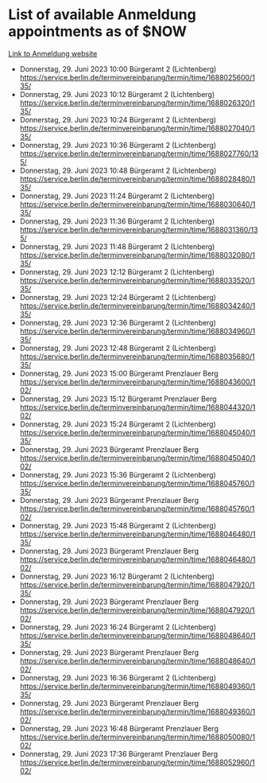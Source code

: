# List of available Anmeldung appointments as of $NOW
[Link to Anmeldung website](https://service.berlin.de/terminvereinbarung/termin/tag.php?termin=1&anliegen[]=120686&dienstleisterlist=122210,122217,327316,122219,327312,122227,327314,122231,327346,122243,327348,122254,122252,329742,122260,329745,122262,329748,122271,327278,122273,327274,122277,327276,330436,122280,327294,122282,327290,122284,327292,122291,327270,122285,327266,122286,327264,122296,327268,150230,329760,122297,327286,122294,327284,122312,329763,122314,329775,122304,327330,122311,327334,122309,327332,317869,122281,327352,122279,329772,122283,122276,327324,122274,327326,122267,329766,122246,327318,122251,327320,122257,327322,122208,327298,122226,327300&herkunft=http%3A%2F%2Fservice.berlin.de%2Fdienstleistung%2F120686%2F)
- Donnerstag, 29. Juni 2023 10:00 Bürgeramt 2 (Lichtenberg) https://service.berlin.de/terminvereinbarung/termin/time/1688025600/135/
- Donnerstag, 29. Juni 2023 10:12 Bürgeramt 2 (Lichtenberg) https://service.berlin.de/terminvereinbarung/termin/time/1688026320/135/
- Donnerstag, 29. Juni 2023 10:24 Bürgeramt 2 (Lichtenberg) https://service.berlin.de/terminvereinbarung/termin/time/1688027040/135/
- Donnerstag, 29. Juni 2023 10:36 Bürgeramt 2 (Lichtenberg) https://service.berlin.de/terminvereinbarung/termin/time/1688027760/135/
- Donnerstag, 29. Juni 2023 10:48 Bürgeramt 2 (Lichtenberg) https://service.berlin.de/terminvereinbarung/termin/time/1688028480/135/
- Donnerstag, 29. Juni 2023 11:24 Bürgeramt 2 (Lichtenberg) https://service.berlin.de/terminvereinbarung/termin/time/1688030640/135/
- Donnerstag, 29. Juni 2023 11:36 Bürgeramt 2 (Lichtenberg) https://service.berlin.de/terminvereinbarung/termin/time/1688031360/135/
- Donnerstag, 29. Juni 2023 11:48 Bürgeramt 2 (Lichtenberg) https://service.berlin.de/terminvereinbarung/termin/time/1688032080/135/
- Donnerstag, 29. Juni 2023 12:12 Bürgeramt 2 (Lichtenberg) https://service.berlin.de/terminvereinbarung/termin/time/1688033520/135/
- Donnerstag, 29. Juni 2023 12:24 Bürgeramt 2 (Lichtenberg) https://service.berlin.de/terminvereinbarung/termin/time/1688034240/135/
- Donnerstag, 29. Juni 2023 12:36 Bürgeramt 2 (Lichtenberg) https://service.berlin.de/terminvereinbarung/termin/time/1688034960/135/
- Donnerstag, 29. Juni 2023 12:48 Bürgeramt 2 (Lichtenberg) https://service.berlin.de/terminvereinbarung/termin/time/1688035680/135/
- Donnerstag, 29. Juni 2023 15:00 Bürgeramt Prenzlauer Berg https://service.berlin.de/terminvereinbarung/termin/time/1688043600/102/
- Donnerstag, 29. Juni 2023 15:12 Bürgeramt Prenzlauer Berg https://service.berlin.de/terminvereinbarung/termin/time/1688044320/102/
- Donnerstag, 29. Juni 2023 15:24 Bürgeramt 2 (Lichtenberg) https://service.berlin.de/terminvereinbarung/termin/time/1688045040/135/
- Donnerstag, 29. Juni 2023  Bürgeramt Prenzlauer Berg https://service.berlin.de/terminvereinbarung/termin/time/1688045040/102/
- Donnerstag, 29. Juni 2023 15:36 Bürgeramt 2 (Lichtenberg) https://service.berlin.de/terminvereinbarung/termin/time/1688045760/135/
- Donnerstag, 29. Juni 2023  Bürgeramt Prenzlauer Berg https://service.berlin.de/terminvereinbarung/termin/time/1688045760/102/
- Donnerstag, 29. Juni 2023 15:48 Bürgeramt 2 (Lichtenberg) https://service.berlin.de/terminvereinbarung/termin/time/1688046480/135/
- Donnerstag, 29. Juni 2023  Bürgeramt Prenzlauer Berg https://service.berlin.de/terminvereinbarung/termin/time/1688046480/102/
- Donnerstag, 29. Juni 2023 16:12 Bürgeramt 2 (Lichtenberg) https://service.berlin.de/terminvereinbarung/termin/time/1688047920/135/
- Donnerstag, 29. Juni 2023  Bürgeramt Prenzlauer Berg https://service.berlin.de/terminvereinbarung/termin/time/1688047920/102/
- Donnerstag, 29. Juni 2023 16:24 Bürgeramt 2 (Lichtenberg) https://service.berlin.de/terminvereinbarung/termin/time/1688048640/135/
- Donnerstag, 29. Juni 2023  Bürgeramt Prenzlauer Berg https://service.berlin.de/terminvereinbarung/termin/time/1688048640/102/
- Donnerstag, 29. Juni 2023 16:36 Bürgeramt 2 (Lichtenberg) https://service.berlin.de/terminvereinbarung/termin/time/1688049360/135/
- Donnerstag, 29. Juni 2023  Bürgeramt Prenzlauer Berg https://service.berlin.de/terminvereinbarung/termin/time/1688049360/102/
- Donnerstag, 29. Juni 2023 16:48 Bürgeramt Prenzlauer Berg https://service.berlin.de/terminvereinbarung/termin/time/1688050080/102/
- Donnerstag, 29. Juni 2023 17:36 Bürgeramt Prenzlauer Berg https://service.berlin.de/terminvereinbarung/termin/time/1688052960/102/
